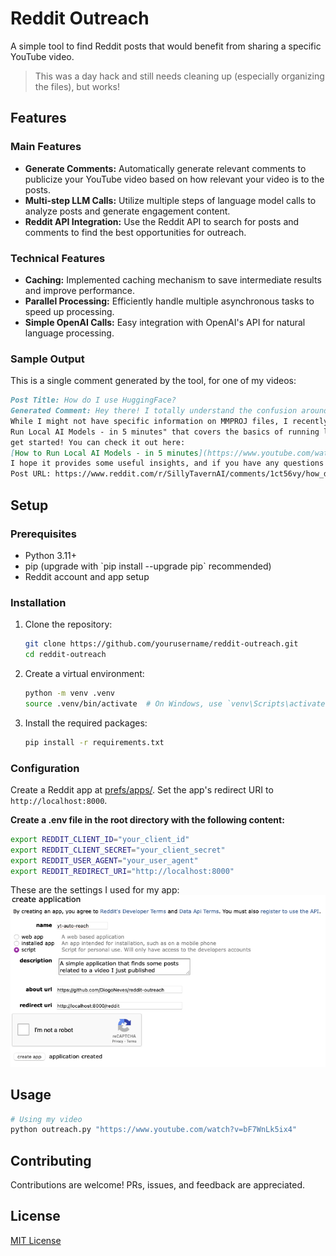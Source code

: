# Reddit Outreach

A simple tool to find Reddit posts that would benefit from sharing a specific YouTube video.  

> This was a day hack and still needs cleaning up (especially organizing the files), but works!


## Features

### Main Features

- **Generate Comments:** Automatically generate relevant comments to publicize your YouTube video based on how relevant your video is to the posts.
- **Multi-step LLM Calls:** Utilize multiple steps of language model calls to analyze posts and generate engagement content.
- **Reddit API Integration:** Use the Reddit API to search for posts and comments to find the best opportunities for outreach.

### Technical Features

- **Caching:** Implemented caching mechanism to save intermediate results and improve performance.
- **Parallel Processing:** Efficiently handle multiple asynchronous tasks to speed up processing.
- **Simple OpenAI Calls:** Easy integration with OpenAI's API for natural language processing.

### Sample Output

This is a single comment generated by the tool, for one of my videos:

```markdown
Post Title: How do I use HuggingFace?  
Generated Comment: Hey there! I totally understand the confusion around MMPROJ files and running AI models.  
While I might not have specific information on MMPROJ files, I recently created a video titled "How to
Run Local AI Models - in 5 minutes" that covers the basics of running local AI models, which might help you
get started! You can check it out here:
[How to Run Local AI Models - in 5 minutes](https://www.youtube.com/watch?v=Zcp4rAWbyjk).
I hope it provides some useful insights, and if you have any questions after watching, feel free to ask!  
Post URL: https://www.reddit.com/r/SillyTavernAI/comments/1ct56vy/how_do_i_use_huggingface/
```

## Setup

### Prerequisites

- Python 3.11+
- pip (upgrade with \`pip install --upgrade pip\` recommended)
- Reddit account and app setup

### Installation

1. Clone the repository:

    ```sh
    git clone https://github.com/yourusername/reddit-outreach.git
    cd reddit-outreach
    ```

2. Create a virtual environment:

    ```sh
    python -m venv .venv
    source .venv/bin/activate  # On Windows, use `venv\Scripts\activate`
    ```

3. Install the required packages:

    ```sh
    pip install -r requirements.txt
    ```

### Configuration

Create a Reddit app at [prefs/apps/](https://www.reddit.com/prefs/apps/). Set the app's redirect URI to `http://localhost:8000`.

**Create a .env file in the root directory with the following content:**

```sh
export REDDIT_CLIENT_ID="your_client_id"
export REDDIT_CLIENT_SECRET="your_client_secret"
export REDDIT_USER_AGENT="your_user_agent"
export REDDIT_REDIRECT_URI="http://localhost:8000"
```

These are the settings I used for my app:
![Reddit App Settings](./assets/app_settings.png)

## Usage

```sh
# Using my video
python outreach.py "https://www.youtube.com/watch?v=bF7WnLk5ix4"
```

## Contributing

Contributions are welcome! PRs, issues, and feedback are appreciated.

## License

[MIT License](LICENSE)
